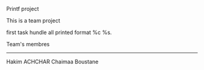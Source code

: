 Printf project

This is a team project 

first task hundle all printed format %c %s. 

Team's membres
*****************
Hakim ACHCHAR
Chaimaa Boustane

